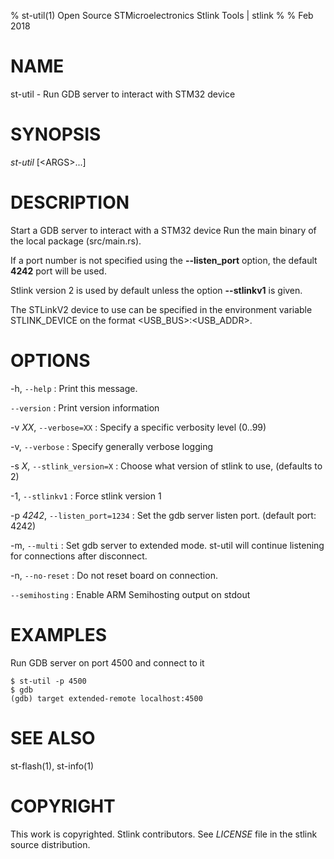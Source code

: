 % st-util(1) Open Source STMicroelectronics Stlink Tools  | stlink
%
% Feb 2018

# NAME

st-util - Run GDB server to interact with STM32 device

# SYNOPSIS

*st-util* \[\<ARGS>...]

# DESCRIPTION
Start a GDB server to interact with a STM32 device
Run the main binary of the local package (src/main.rs).

If a port number is not specified using the **--listen_port** option, the
default **4242** port will be used.

Stlink version 2 is used by default unless the option **--stlinkv1** is given.

The STLinkV2 device to use can be specified in the environment
variable STLINK_DEVICE on the format <USB_BUS>:<USB_ADDR>.

# OPTIONS

-h, `--help`
:   Print this message.

`--version`
:   Print version information

-v *XX*, `--verbose=XX`
:   Specify a specific verbosity level (0..99)

-v, `--verbose`
:   Specify generally verbose logging

-s *X*, `--stlink_version=X`
:   Choose what version of stlink to use, (defaults to 2)

-1, `--stlinkv1`
:   Force stlink version 1

-p *4242*, `--listen_port=1234`
:   Set the gdb server listen port. (default port: 4242)

-m, `--multi`
:   Set gdb server to extended mode. st-util will continue listening for connections after disconnect.

-n, `--no-reset`
:   Do not reset board on connection.

`--semihosting`
:   Enable ARM Semihosting output on stdout

# EXAMPLES

Run GDB server on port 4500 and connect to it

    $ st-util -p 4500
    $ gdb
    (gdb) target extended-remote localhost:4500

# SEE ALSO

st-flash(1), st-info(1)

# COPYRIGHT

This work is copyrighted. Stlink contributors.
See *LICENSE* file in the stlink source distribution.
